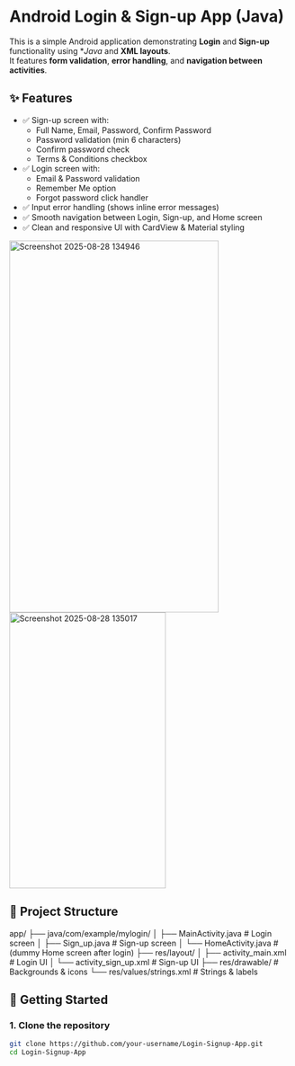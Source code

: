 # Android Login & Sign-up App (Java)

This is a simple Android application demonstrating **Login** and **Sign-up** functionality using **Java* and **XML layouts**.  
It features **form validation**, **error handling**, and **navigation between activities**.



## ✨ Features
- ✅ Sign-up screen with:
  - Full Name, Email, Password, Confirm Password
  - Password validation (min 6 characters)
  - Confirm password check
  - Terms & Conditions checkbox
- ✅ Login screen with:
  - Email & Password validation
  - Remember Me option
  - Forgot password click handler
- ✅ Input error handling (shows inline error messages)
- ✅ Smooth navigation between Login, Sign-up, and Home screen
- ✅ Clean and responsive UI with CardView & Material styling

<img width="372" height="662" alt="Screenshot 2025-08-28 134946" src="https://github.com/user-attachments/assets/3aceb769-82ee-470a-8864-3de11a277661" />
<img width="278" height="491" alt="Screenshot 2025-08-28 135017" src="https://github.com/user-attachments/assets/b8de7b5b-a5e8-4a94-b428-de51d5a6e75f" />

## 📂 Project Structure
app/
├── java/com/example/mylogin/
│ ├── MainActivity.java # Login screen
│ ├── Sign_up.java # Sign-up screen
│ └── HomeActivity.java # (dummy Home screen after login)
├── res/layout/
│ ├── activity_main.xml # Login UI
│ └── activity_sign_up.xml # Sign-up UI
├── res/drawable/ # Backgrounds & icons
└── res/values/strings.xml # Strings & labels

## 🚀 Getting Started

### 1. Clone the repository
```bash
git clone https://github.com/your-username/Login-Signup-App.git
cd Login-Signup-App
